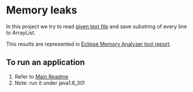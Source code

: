 # Memory leaks

In this project we try to read [given text file](./src/main/resources/data.txt) and save substring of every line to ArrayList.

This results are represented in [Eclipse Memory Analyzer tool report](./docs/MAT_reports.tar.gz).
  
## To run an application
1. Refer to [Main Readme](../README.md)
2. Note: run it under java1.6_30!